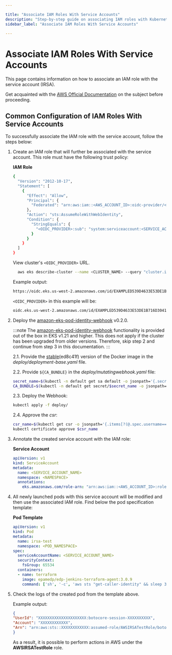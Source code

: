 ```yaml
---

title: "Associate IAM Roles With Service Accounts"
description: "Step-by-step guide on associating IAM roles with Kubernetes service accounts in AWS EKS, including IAM role creation, pod identity webhook setup, and service account annotation."
sidebar_label: "Associate IAM Roles With Service Accounts"

---
```

<!-- markdownlint-disable MD025 -->

# Associate IAM Roles With Service Accounts

<head>
  <link rel="canonical" href="https://docs.kuberocketci.io/docs/operator-guide/infrastructure-providers/aws/enable-irsa/" />
</head>

This page contains information on how to associate an IAM role with the service account (IRSA).

Get acquainted with the [AWS Official Documentation](https://docs.aws.amazon.com/eks/latest/userguide/iam-roles-for-service-accounts-technical-overview.html) on the subject before proceeding.

## Common Configuration of IAM Roles With Service Accounts

To successfully associate the IAM role with the service account, follow the steps below:

1. Create an IAM role that will further be associated with the service account. This role must have the following trust policy:

   **IAM Role**

      ```bash
      {
        "Version": "2012-10-17",
        "Statement": [
          {
            "Effect": "Allow",
            "Principal": {
              "Federated": "arn:aws:iam::<AWS_ACCOUNT_ID>:oidc-provider/<OIDC_PROVIDER>"
            },
            "Action": "sts:AssumeRoleWithWebIdentity",
            "Condition": {
              "StringEquals": {
                "<OIDC_PROVIDER>:sub": "system:serviceaccount:<SERVICE_ACCOUNT_NAMESPACE>:<SERVICE_ACCOUNT_NAME>"
              }
            }
          }
        ]
      }
      ```

    View cluster's `<OIDC_PROVIDER>` URL.

      ```bash
        aws eks describe-cluster --name <CLUSTER_NAME> --query "cluster.identity.oidc.issuer" --output text
      ```

    Example output:

      ```bash
      https://oidc.eks.us-west-2.amazonaws.com/id/EXAMPLED539D4633E53DE1B716D3041E
      ```

    `<OIDC_PROVIDER>` in this example will be:

      ```bash
      oidc.eks.us-west-2.amazonaws.com/id/EXAMPLED539D4633E53DE1B716D3041E
      ```

2. Deploy the [amazon-eks-pod-identity-webhook](https://github.com/aws/amazon-eks-pod-identity-webhook/tree/master) v0.2.0.

    :::note
      The [amazon-eks-pod-identity-webhook](https://github.com/aws/amazon-eks-pod-identity-webhook/tree/master) functionality is provided out of the box in EKS v1.21 and higher. This does not apply if the cluster has been upgraded from older versions. Therefore, skip step 2 and continue from step 3 in this documentation.
    :::

    2.1. Provide the [stable](https://hub.docker.com/r/amazon/amazon-eks-pod-identity-webhook)(ed8c41f) version of the Docker image in the _deploy/deployment-base.yaml_ file.

    2.2. Provide `${CA_BUNDLE}` in the _deploy/mutatingwebhook.yaml_ file:

      ```bash
      secret_name=$(kubectl -n default get sa default -o jsonpath='{.secrets[0].name}') \
      CA_BUNDLE=$(kubectl -n default get secret/$secret_name -o jsonpath='{.data.ca\.crt}' | tr -d '\n')
      ```

    2.3. Deploy the Webhook:

      ```bash
      kubectl apply -f deploy/
      ```

    2.4. Approve the _csr_:

      ```bash
      csr_name=$(kubectl get csr -o jsonpath='{.items[?(@.spec.username=="system:serviceaccount:default:pod-identity-webhook")].metadata.name}')
      kubectl certificate approve $csr_name
      ```

3. Annotate the created service account with the IAM role:

    **Service Account**

      ```yaml
      apiVersion: v1
      kind: ServiceAccount
      metadata:
        name: <SERVICE_ACCOUNT_NAME>
        namespace: <NAMESPACE>
        annotations:
          eks.amazonaws.com/role-arn: "arn:aws:iam::<AWS_ACCOUNT_ID>:role/<IAM_ROLE_NAME>"
      ```

4. All newly launched pods with this service account will be modified and then use the associated IAM role. Find below the pod specification template:

   **Pod Template**

      ```yaml
      apiVersion: v1
      kind: Pod
      metadata:
        name: irsa-test
        namespace: <POD_NAMESPACE>
      spec:
        serviceAccountName: <SERVICE_ACCOUNT_NAME>
        securityContext:
          fsGroup: 65534
        containers:
        - name: terraform
          image: epamedp/edp-jenkins-terraform-agent:3.0.9
          command: ['sh', '-c', 'aws sts "get-caller-identity" && sleep 3600']
      ```

5. Check the logs of the created pod from the template above.

    Example output:

      ```json
      {
      "UserId": "XXXXXXXXXXXXXXXXXXXXX:botocore-session-XXXXXXXXXX",
      "Account": "XXXXXXXXXXXX",
      "Arn": "arn:aws:sts::XXXXXXXXXXXX:assumed-role/AWSIRSATestRole/botocore-session-XXXXXXXXXX"
      }
      ```

   As a result, it is possible to perform actions in AWS under the **AWSIRSATestRole** role.
